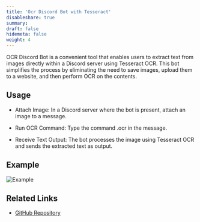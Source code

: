 ```yaml
---
title: 'Ocr Discord Bot with Tesseract'
disableshare: true
summary: 
draft: false
hidemeta: false
weight: 4
---
```


OCR Discord Bot is a convenient tool that enables users to extract text from images directly within a Discord server using Tesseract OCR. This bot simplifies the process by eliminating the need to save images, upload them to a website, and then perform OCR on the contents.

## Usage

- Attach Image: In a Discord server where the bot is present, attach an image to a message.

- Run OCR Command: Type the command .ocr in the message.

- Receive Text Output: The bot processes the image using Tesseract OCR and sends the extracted text as output.

## Example

![Example](/images/projects/ocr-discord-bot/example.png)

## Related Links

- [GitHub Repository](https://github.com/vishruthdevan/ocr-discord-bot/)
